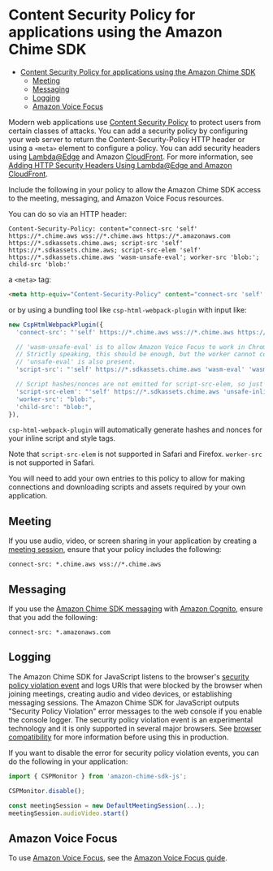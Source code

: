# Content Security Policy for applications using the Amazon Chime SDK

- [Content Security Policy for applications using the Amazon Chime SDK](#content-security-policy-for-applications-using-the-amazon-chime-sdk)
  - [Meeting](#meeting)
  - [Messaging](#messaging)
  - [Logging](#logging)
  - [Amazon Voice Focus](#amazon-voice-focus)


Modern web applications use [Content Security Policy](https://developer.mozilla.org/en-US/docs/Web/HTTP/CSP) to protect users from certain classes of attacks. You can add a security policy by configuring your web server to return the Content-Security-Policy HTTP header or using a `<meta>` element to configure a policy. You can add security headers using [Lambda@Edge](https://docs.aws.amazon.com/lambda/latest/dg/lambda-edge.html) and Amazon [CloudFront](https://aws.amazon.com/cloudfront/). For more information, see [Adding HTTP Security Headers Using Lambda@Edge and Amazon CloudFront](https://aws.amazon.com/blogs/networking-and-content-delivery/adding-http-security-headers-using-lambdaedge-and-amazon-cloudfront/).

Include the following in your policy to allow the Amazon Chime SDK access to the meeting, messaging, and Amazon Voice Focus resources.

You can do so via an HTTP header:

```
Content-Security-Policy: content="connect-src 'self' https://*.chime.aws wss://*.chime.aws https://*.amazonaws.com https://*.sdkassets.chime.aws; script-src 'self' https://*.sdkassets.chime.aws; script-src-elem 'self' https://*.sdkassets.chime.aws 'wasm-unsafe-eval'; worker-src 'blob:'; child-src 'blob:'
```

a `<meta>` tag:

```html
<meta http-equiv="Content-Security-Policy" content="connect-src 'self' https://*.chime.aws wss://*.chime.aws https://*.amazonaws.com https://*.sdkassets.chime.aws; script-src 'self' https://*.sdkassets.chime.aws 'wasm-eval' 'wasm-unsafe-eval' 'unsafe-eval'; script-src-elem 'self' https://*.sdkassets.chime.aws; worker-src blob:; child-src blob:">
```

or by using a bundling tool like `csp-html-webpack-plugin` with input like:

```javascript
new CspHtmlWebpackPlugin({
  'connect-src': "'self' https://*.chime.aws wss://*.chime.aws https://*.amazonaws.com https://*.sdkassets.chime.aws",

  // 'wasm-unsafe-eval' is to allow Amazon Voice Focus to work in Chrome 95+.
  // Strictly speaking, this should be enough, but the worker cannot compile WebAssembly unless
  // 'unsafe-eval' is also present.
  'script-src': "'self' https://*.sdkassets.chime.aws 'wasm-eval' 'wasm-unsafe-eval' 'unsafe-eval'",

  // Script hashes/nonces are not emitted for script-src-elem, so just add unsafe-inline.
  'script-src-elem': "'self' https://*.sdkassets.chime.aws 'unsafe-inline'",
  'worker-src': "blob:",
  'child-src': "blob:",
}),
```

`csp-html-webpack-plugin` will automatically generate hashes and nonces for your inline script and style tags.

Note that `script-src-elem` is not supported in Safari and Firefox. `worker-src` is not supported in Safari.

You will need to add your own entries to this policy to allow for making connections and downloading scripts and assets required by your own application.

## Meeting

If you use audio, video, or screen sharing in your application by creating a [meeting session](https://github.com/aws/amazon-chime-sdk-js#meeting-session), ensure that your policy includes the following:

```
connect-src: *.chime.aws wss://*.chime.aws
```

## Messaging

If you use the [Amazon Chime SDK messaging](https://docs.aws.amazon.com/chime-sdk/latest/dg/using-the-messaging-sdk.html) with [Amazon Cognito](https://aws.amazon.com/cognito/), ensure that you add the following:

```
connect-src: *.amazonaws.com
```

## Logging

The Amazon Chime SDK for JavaScript listens to the browser's [security policy violation event](https://developer.mozilla.org/en-US/docs/Web/API/SecurityPolicyViolationEvent) and logs URIs that were blocked by the browser when joining meetings, creating audio and video devices, or establishing messaging sessions. The Amazon Chime SDK for JavaScript outputs "Security Policy Violation" error messages to the web console if you enable the console logger. The security policy violation event is an experimental technology and it is only supported in several major browsers. See [browser compatibility](https://developer.mozilla.org/en-US/docs/Web/API/SecurityPolicyViolationEvent#browser_compatibility) for more information before using this in production.

If you want to disable the error for security policy violation events, you can do the following in your application:

```typescript
import { CSPMonitor } from 'amazon-chime-sdk-js';

CSPMonitor.disable();

const meetingSession = new DefaultMeetingSession(...);
meetingSession.audioVideo.start()
```


## Amazon Voice Focus

To use [Amazon Voice Focus](https://aws.github.io/amazon-chime-sdk-js/modules/amazonvoice_focus.html), see the [Amazon Voice Focus guide](https://aws.github.io/amazon-chime-sdk-js/modules/amazonvoice_focus.html#content-security-policy).
